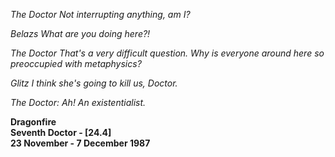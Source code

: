 _The Doctor_ _Not interrupting anything, am I?_

_Belazs_ _What are you doing here?!_

_The Doctor_ _That's a very difficult question. Why is everyone around here so preoccupied with metaphysics?_

_Glitz_ _I think she's going to kill us, Doctor._

_The Doctor:_ _Ah! An existentialist._

**Dragonfire  
Seventh Doctor - [24.4]  
23 November - 7 December 1987**
